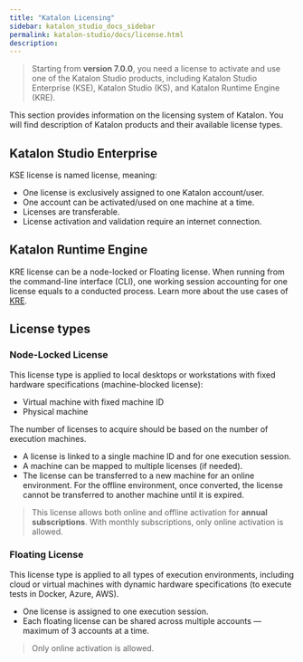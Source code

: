 ```yaml
---
title: "Katalon Licensing"
sidebar: katalon_studio_docs_sidebar
permalink: katalon-studio/docs/license.html
description:
---
```


> Starting from **version 7.0.0**, you need a license to activate and use one of the Katalon Studio products, including Katalon Studio Enterprise (KSE), Katalon Studio (KS), and Katalon Runtime Engine (KRE).

This section provides information on the licensing system of Katalon. You will find description of Katalon products and their available license types.

## Katalon Studio Enterprise

KSE license is named license, meaning:

* One license is exclusively assigned to one Katalon account/user.
* One account can be activated/used on one machine at a time.
* Licenses are transferable.
* License activation and validation require an internet connection.

## Katalon Runtime Engine

KRE license can be a node-locked or Floating license. When running from the command-line interface (CLI), one working session accounting for one license equals to a conducted process. Learn more about the use cases of [KRE](/katalon-studio/docs/intro-RE).

## License types

### Node-Locked License

This license type is applied to local desktops or workstations with fixed hardware specifications (machine-blocked license):

* Virtual machine with fixed machine ID
* Physical machine

The number of licenses to acquire should be based on the number of execution machines.

* A license is linked to a single machine ID and for one execution session.
* A machine can be mapped to multiple licenses (if needed).
* The license can be transferred to a new machine for an online environment. For the offline environment, once converted, the license cannot be transferred to another machine until it is expired.

> This license allows both online and offline activation for **annual subscriptions**. With monthly subscriptions, only online activation is allowed.

### Floating License

This license type is applied to all types of execution environments, including cloud or virtual machines with dynamic hardware specifications (to execute tests in Docker, Azure, AWS).

* One license is assigned to one execution session.
* Each floating license can be shared across multiple accounts — maximum of 3 accounts at a time.

> Only online activation is allowed.
